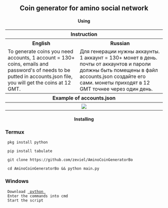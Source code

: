 <body>
	<h2 align="center"> Coin generator for amino social network </h2>
	<div>
		<h4 align="center"> Using </h4>
		<table>
			<tr> <th colspan="2">Instruction</th> </tr>
			<tr>
				<th>English</th>
				<th>Russian</th>
			</tr>
			<tr>
				<td> To generate coins you need accounts, 1 account = 130+ coins, emails and password's of needs to be putted in accounts.json file, you will get the coins at 12 GMT. </td>
				<td> Для генерации нужны аккаунты. 1 aккаунт = 130+ монет в день. почты от аккаунтов и пароли должны быть помещены в файл accounts.json создайте его сами. монеты приходят в 12 GMT точнее через один день. </td>
			</tr>
			<tr>  <th colspan="2">Example of accounts.json</th> </tr>
			<tr>
				<th colspan="2"> <img src="https://i.ibb.co/vvxjMhL/IMG-20211127-170135.jpg"> </th>
			</tr>
		</table>
	<h4 align="center"> Installing </h4>
	<h3> Termux </h3>
	<div>
		<code> pkg install python </code> <br>
		<code> <br> pip install tabulate </code> <br>
		<code> <br> git clone https://github.com/zeviel/AminoCoinGeneratorBo </code> <br>
		<code> <br> cd AminoCoinGeneratorBo && python main.py </code> <br>
	</div>
	<div>
		<h3> Windows </h3>
		<code> Download <a href="https://www.python.org"> python </a> </code> <br>
		<code> Enter the commands into cmd </code> <br>
		<code> Start the script </code>
	</div>
</body>
